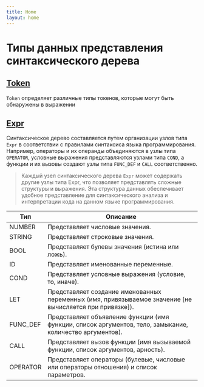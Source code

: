 ```yaml
---
title: Home
layout: home
---
```


# Типы данных представления синтаксического дерева
## [Token](https://github.com/MAILabs-Edu-2024/fp-compiler-lab-the-best-team/blob/f726a221d576b1aa7b6d6f6b206b76c1fb59af74/Program.fs#L6)
`Token` определяет различные типы токенов, которые могут быть обнаружены в выражении
## [Expr](https://github.com/MAILabs-Edu-2024/fp-compiler-lab-the-best-team/blob/f726a221d576b1aa7b6d6f6b206b76c1fb59af74/Program.fs#L19)
Синтаксическое дерево составляется путем организации узлов типа `Expr` в соответствии 
с правилами синтаксиса языка программирования. Например, операторы и их операнды объединяются в узлы типа 
`OPERATOR`, условные выражения представляются узлами типа `COND`, а функции и их вызовы создают узлы 
типа `FUNC_DEF` и `CALL` соответственно.

>Каждый узел синтаксического дерева `Expr` может содержать другие узлы типа Expr, что позволяет представлять сложные структуры и выражения. Эта структура данных обеспечивает удобное представление для синтаксического анализа и интерпретации кода на данном языке программирования.
 
  Тип   |                   Описание                   |
|---------|--------------------------------------------|
| NUMBER  | Представляет числовые значения.            |
| STRING  | Представляет строковые значения.           |
| BOOL    | Представляет булевы значения (истина или ложь).|
| ID      | Представляет именованные переменные.       |
| COND    | Представляет условные выражения (условие, то, иначе).|
| LET     | Представляет создание именованных переменных (имя, привязываемое значение [не вычисляется при привязке]).|
| FUNC_DEF| Представляет объявление функции (имя функции, список аргументов, тело, замыкание, количество аргументов).|
| CALL    | Представляет вызов функции (имя вызываемой функции, список аргументов, арность).|
| OPERATOR| Представляет операторы (булевые, числовые или операторы отношения) и список параметров.|
